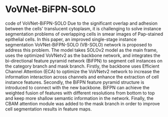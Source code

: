 # VoVNet-BiFPN-SOLO
code of VoVNet-BiFPN-SOLO
Due to the significant overlap and adhesion between the cells' translucent cytoplasm, it is challenging to solve instance segmentation problems of overlapping cells in smear images of Pap-stained epithelial cells. In this paper, an improved single-stage instance segmentation VoVNet-BiFPN-SOLO (VB-SOLO) network is proposed to address this problem. The model takes SOLOv2 model as the main frame, uses the optimized VoVNetv2 as the backbone network, and integrates the bi-directional feature pyramid network (BiFPN) to segment cell instances on the category branch and mask branch. Firstly, the backbone uses Efficient Channel Attention (ECA) to optimize the VoVNetv2 network to increase the information interaction across channels and enhance the extraction of cell instance features. Secondly, the BiFPN feature pyramid structure is introduced to connect with the new backbone. BiFPN can achieve the weighted fusion of features with different resolutions from bottom to top and keep more shallow semantic information in the network. Finally, the CBAM attention module was added to the mask branch in order to improve cell segmentation results in feature maps.
